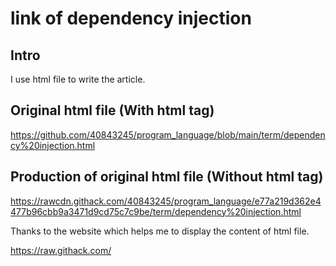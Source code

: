 # link of dependency injection
## Intro
I use html file to write the article.

## Original html file (With html tag)
https://github.com/40843245/program_language/blob/main/term/dependency%20injection.html

## Production of original html file (Without html tag)
https://rawcdn.githack.com/40843245/program_language/e77a219d362e4477b96cbb9a3471d9cd75c7c9be/term/dependency%20injection.html

Thanks to the website which helps me to display the content of html file.

https://raw.githack.com/
